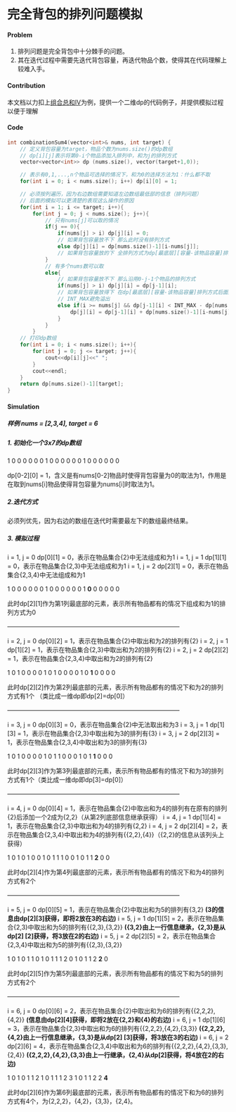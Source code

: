 # 完全背包的排列问题模拟

#### Problem

1. 排列问题是完全背包中十分棘手的问题。
2. 其在迭代过程中需要先迭代背包容量，再迭代物品个数，使得其在代码理解上较难入手。

#### Contribution

本文档以力扣上[组合总和IV](https://leetcode.cn/problems/combination-sum-iv/)为例，提供一个二维dp的代码例子，并提供模拟过程以便于理解

#### Code

```cpp
int combinationSum4(vector<int>& nums, int target) {
	// 定义背包容量为target，物品个数为nums.size()的dp数组	
	// dp[i][j]表示将第0-i个物品添加入排列中，和为j的排列方式
	vector<vector<int>> dp (nums.size(), vector(target+1,0));

	// 表示有0,1,...,n个物品可选择的情况下，和为0的选择方法为1：什么都不取
	for(int i = 0; i < nums.size(); i++) dp[i][0] = 1;

	// 必须按列遍历，因为右边数组需要知道左边数组最低部的信息（排列问题）
	// 后面的模拟可以更清楚的表现这么操作的原因
	for(int i = 1; i <= target; i++){
		for(int j = 0; j < nums.size(); j++){
			// 只有nums[j]可以取的情况
			if(j == 0){
				if(nums[j] > i) dp[j][i] = 0;
				// 如果背包容量放不下 那么此时没有排列方式
				else dp[j][i] = dp[nums.size()-1][i-nums[j]];
				// 如果背包容量放的下 全排列方式为dp[最底层][容量-该物品容量]排列方式后面放一个nums[j]
			}
			// 有多个nums数可以取
			else{
				// 如果背包容量放不下 那么沿用0-j-1个物品的排列方式
				if(nums[j] > i) dp[j][i] = dp[j-1][i];
				// 如果背包容量放得下 在dp[最底层][容量-该物品容量]排列方式后面放一个nums[j]后面放个nums[j]
				// INT_MAX避免溢出
				else if(i >= nums[j] && dp[j-1][i] < INT_MAX - dp[nums.size()-1][i-nums[j]]) 
					dp[j][i] = dp[j-1][i] + dp[nums.size()-1][i-nums[j]];
				}
			}
		}
	// 打印dp数组
	for(int i = 0; i < nums.size(); i++){
		for(int j = 0; j <= target; j++){
			cout<<dp[i][j]<<" ";
		}
		cout<<endl;
	}
	return dp[nums.size()-1][target];
}
```

#### Simulation

##### 样例 nums = [2,3,4], target = 6

##### 1. 初始化一个3x7的dp数组

1 0 0 0 0 0 0
1 0 0 0 0 0 0
1 0 0 0 0 0 0

dp\[0-2\]\[0\] = 1，含义是有nums[0-2]物品时使得背包容量为0的取法为1，作用是在取到nums[i]物品使得背包容量为nums[i]时取法为1。

##### 2.迭代方式

必须列优先，因为右边的数组在迭代时需要最左下的数组最终结果。

##### 3. 模拟过程

i = 1, j = 0	dp\[0\]\[1\] = 0，表示在物品集合{2}中无法组成和为1
i = 1, j = 1	dp\[1\]\[1\] = 0，表示在物品集合{2,3}中无法组成和为1
i = 1, j = 2	dp\[2\]\[1\] = 0，表示在物品集合{2,3,4}中无法组成和为1

1 0 0 0 0 0 0
1 0 0 0 0 0 0
1 **0** 0 0 0 0 0

此时dp\[2\]\[1\]作为第1列最底部的元素，表示所有物品都有的情况下组成和为1的排列方式为0

————————————————————————————

i = 2, j = 0	dp\[0\]\[2\] = 1，表示在物品集合{2}中取出和为2的排列有{2}
i = 2, j = 1	dp\[1\]\[2\] = 1，表示在物品集合{2,3}中取出和为2的排列有{2}
i = 2, j = 2	dp\[2\]\[2\] = 1，表示在物品集合{2,3,4}中取出和为2的排列有{2}

1 0 1 0 0 0 0
1 0 1 0 0 0 0
1 0 **1** 0 0 0 0

此时dp\[2\]\[2\]作为第2列最底部的元素，表示所有物品都有的情况下和为2的排列方式有1个 （类比成一维dp即dp[2]=dp[0]）

————————————————————————————

i = 3, j = 0	dp\[0\]\[3\] = 0，表示在物品集合{2}中无法取出和为3
i = 3, j = 1	dp\[1\]\[3\] = 1，表示在物品集合{2,3}中取出和为3的排列有{3}
i = 3, j = 2	dp\[2\]\[3\] = 1，表示在物品集合{2,3,4}中取出和为3的排列有{3}

1 0 1 0 0 0 0
1 0 1 1 0 0 0
1 0 1 **1** 0 0 0

此时dp\[2\]\[3\]作为第3列最底部的元素，表示所有物品都有的情况下和为3的排列方式有1个（类比成一维dp即dp[3]=dp[0]）

————————————————————————————

i = 4, j = 0	dp\[0\]\[4\] = 1，表示在物品集合{2}中取出和为4的排列有在原有的排列{2}后添加一个2成为{2,2}（从第2列底部信息继承获得）
i = 4, j = 1	dp\[1\]\[4\] = 1，表示在物品集合{2,3}中取出和为4的排列有{2,2}
i = 4, j = 2	dp\[2\]\[4\] = 2，表示在物品集合{2,3,4}中取出和为4的排列有{{2,2},{4}}（{2,2}的信息从该列头上获得）

1 0 1 0 1 0 0
1 0 1 1 1 0 0
1 0 1 1 **2** 0 0

此时dp\[2\]\[4\]作为第4列最底部的元素，表示所有物品都有的情况下和为4的排列方式有2个

————————————————————————————

i = 5, j = 0	dp\[0\]\[5\] = 1，表示在物品集合{2}中取出和为5的排列有{3,2} **(3的信息由dp[2]\[3]获得，即将2放在3的右边)**
i = 5, j = 1	dp\[1\]\[5\] = 2，表示在物品集合{2,3}中取出和为5的排列有{{2,3},{3,2}} **({3,2}由上一行信息继承，{2,3}是从dp[2] [2]获得，将3放在2的右边)**
i = 5, j = 2	dp\[2\]\[5\] = 2，表示在物品集合{2,3,4}中取出和为5的排列有{{2,3},{3,2}}

1 0 1 0 1 1 0
1 0 1 1 1 2 0
1 0 1 1 2 **2** 0

此时dp\[2\]\[5\]作为第5列最底部的元素，表示所有物品都有的情况下和为5的排列方式有2个

————————————————————————————

i = 6, j = 0	dp\[0\]\[6\] = 2，表示在物品集合{2}中取出和为6的排列有{{2,2,2},{4,2}} **(信息由dp[2]\[4]获得，即将2放在{2,2}和{4}的右边)**
i = 6, j = 1	dp\[1\]\[6\] = 3，表示在物品集合{2,3}中取出和为6的排列有{{2,2,2},{4,2},{3,3}} **({2,2,2},{4,2}由上一行信息继承，{3,3}是从dp[2] [3]获得，将3放在3的右边)**
i = 6, j = 2	dp\[2\]\[6\] = 4，表示在物品集合{2,3,4}中取出和为6的排列有{{2,2,2},{4,2},{3,3},{2,4}} **({2,2,2},{4,2},{3,3}由上一行继承，{2,4}从dp[2]获得，将4放在2的右边)**

1 0 1 0 1 1 2
1 0 1 1 1 2 3
1 0 1 1 2 2 **4**

此时dp\[2\]\[6\]作为第6列最底部的元素，表示所有物品都有的情况下和为6的排列方式有4个，为{2,2,2}，{4,2}，{3,3}，{2,4}。



